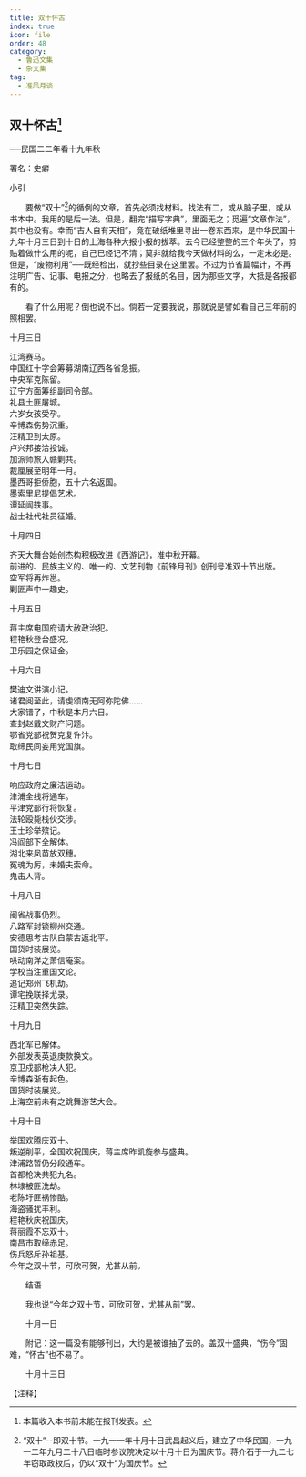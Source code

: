 ```yaml
---
title: 双十怀古
index: true
icon: file
order: 48
category:
  - 鲁迅文集
  - 杂文集
tag:  
  - 准风月谈
---
```


## 双十怀古[^①]

──民国二二年看十九年秋

署名：史癖

小引

　　要做“双十”[^②]的循例的文章，首先必须找材料。找法有二，或从脑子里，或从书本中。我用的是后一法。但是，翻完“描写字典”，里面无之；觅遍“文章作法”，其中也没有。幸而“吉人自有天相”，竟在破纸堆里寻出一卷东西来，是中华民国十九年十月三日到十日的上海各种大报小报的拔萃。去今已经整整的三个年头了，剪贴着做什么用的呢，自己已经记不清；莫非就给我今天做材料的么，一定未必是。但是，“废物利用”──既经检出，就抄些目录在这里罢。不过为节省篇幅计，不再注明广告、记事、电报之分，也略去了报纸的名目，因为那些文字，大抵是各报都有的。

　　看了什么用呢？倒也说不出。倘若一定要我说，那就说是譬如看自己三年前的照相罢。

十月三日

江湾赛马。  
中国红十字会筹募湖南辽西各省急振。  
中央军克陈留。  
辽宁方面筹组副司令部。  
礼县土匪屠城。  
六岁女孩受孕。  
辛博森伤势沉重。  
汪精卫到太原。  
卢兴邦接洽投诚。  
加派师旅入赣剿共。  
裁厘展至明年一月。  
墨西哥拒侨胞，五十六名返国。  
墨索里尼提倡艺术。  
谭延闿轶事。  
战士社代社员征婚。

十月四日

齐天大舞台始创杰构积极改进《西游记》，准中秋开幕。  
前进的、民族主义的、唯一的、文艺刊物《前锋月刊》创刊号准双十节出版。  
空军将再炸邕。  
剿匪声中一趣史。

十月五日

蒋主席电国府请大赦政治犯。  
程艳秋登台盛况。  
卫乐园之保证金。

十月六日

樊迪文讲演小记。  
诸君阅至此，请虔颂南无阿弥陀佛……  
大家错了，中秋是本月六日。  
查封赵戴文财产问题。  
鄂省党部祝贺克复许汴。  
取缔民间妄用党国旗。

十月七日

响应政府之廉洁运动。  
津浦全线将通车。  
平津党部行将恢复。  
法轮殴毙栈伙交涉。  
王士珍举殡记。  
冯阎部下全解体。  
湖北来凤苗放双穗。  
冤魂为厉，未婚夫索命。  
鬼击人背。

十月八日

闽省战事仍烈。  
八路军封锁柳州交通。  
安德思考古队自蒙古返北平。  
国货时装展览。  
哄动南洋之萧信庵案。  
学校当注重国文论。  
追记郑州飞机劫。  
谭宅挽联择尤录。  
汪精卫突然失踪。

十月九日

西北军已解体。  
外部发表英退庚款换文。  
京卫戍部枪决人犯。  
辛博森渐有起色。  
国货时装展览。  
上海空前未有之跳舞游艺大会。

十月十日

举国欢腾庆双十。  
叛逆削平，全国欢祝国庆，蒋主席昨凯旋参与盛典。  
津浦路暂仍分段通车。  
首都枪决共犯九名。  
林埭被匪洗劫。  
老陈圩匪祸惨酷。  
海盗骚扰丰利。  
程艳秋庆祝国庆。  
蒋丽霞不忘双十。  
南昌市取缔赤足。  
伤兵怒斥孙祖基。  
今年之双十节，可欣可贺，尤甚从前。

　　结语

　　我也说“今年之双十节，可欣可贺，尤甚从前”罢。

　　十月一日

　　附记：这一篇没有能够刊出，大约是被谁抽了去的。盖双十盛典，“伤今”固难，“怀古”也不易了。

　　十月十三日

【注释】

[^①]:本篇收入本书前未能在报刊发表。

[^②]:“双十”--即双十节。一九一一年十月十日武昌起义后，建立了中华民国，一九一二年九月二十八日临时参议院决定以十月十日为国庆节。蒋介石于一九二七年窃取政权后，仍以“双十”为国庆节。
